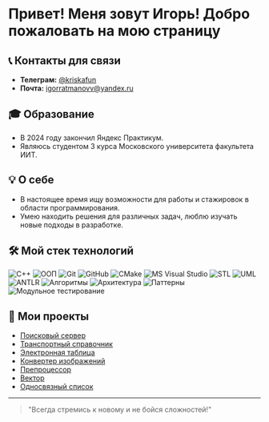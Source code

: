 # Привет! Меня зовут Игорь! Добро пожаловать на мою страницу

## 📞 Контакты для связи

- **Телеграм:** [@kriskafun](https://t.me/kriskafun)
- **Почта:** [igorratmanovv@yandex.ru](mailto:igorratmanovv@yandex.ru)

## 🎓 Образование

- В 2024 году закончил Яндекс Практикум.
- Являюсь студентом 3 курса Московского университета факультета ИИТ.

## 💡 О себе

- В настоящее время ищу возможности для работы и стажировок в области программирования.
- Умею находить решения для различных задач, люблю изучать новые подходы в разработке.

## 🛠️ Мой стек технологий

![C++](https://img.shields.io/badge/C++-blue?logo=c%2B%2B&style=flat-square)
![ООП](https://img.shields.io/badge/ООП-red?style=flat-square)
![Git](https://img.shields.io/badge/Git-orange?logo=git&style=flat-square)
![GitHub](https://img.shields.io/badge/GitHub-black?logo=github&style=flat-square)
![CMake](https://img.shields.io/badge/CMake-brightgreen?logo=cmake&style=flat-square)
![MS Visual Studio](https://img.shields.io/badge/MS%20Visual%20Studio-lightblue?style=flat-square)
![STL](https://img.shields.io/badge/STL-lightgreen?style=flat-square)
![UML](https://img.shields.io/badge/UML-purple?style=flat-square)
![ANTLR](https://img.shields.io/badge/ANTLR-red?logo=antlr&style=flat-square)
![Алгоритмы](https://img.shields.io/badge/Алгоритмы-orange?style=flat-square)
![Архитектура](https://img.shields.io/badge/Архитектура-lightgrey?style=flat-square)
![Паттерны](https://img.shields.io/badge/Паттерны-lightcoral?style=flat-square)
![Модульное тестирование](https://img.shields.io/badge/Модульное%20тестирование-yellowgreen?style=flat-square)

## 📂 Мои проекты

- [Поисковый сервер](https://github.com/Kriskafill/cpp-search-server) 
- [Транспортный справочник](https://github.com/Kriskafill/cpp-transport-catalogue) 
- [Электронная таблица](https://github.com/Kriskafill/cpp-spreadsheet) 
- [Конвертер изображений](https://github.com/Kriskafill/cpp-image-converter) 
- [Препроцессор](https://github.com/Kriskafill/cpp-preprocessor) 
- [Вектор](https://github.com/Kriskafill/cpp-advanced-vector) 
- [Односвязный список](https://github.com/Kriskafill/cpp-single-linked-list)

---

> "Всегда стремись к новому и не бойся сложностей!"
